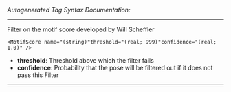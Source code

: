 _Autogenerated Tag Syntax Documentation:_

---
Filter on the motif score developed by Will Scheffler

```
<MotifScore name="(string)"threshold="(real; 999)"confidence="(real; 1.0)" />
```

-   **threshold**: Threshold above which the filter fails
-   **confidence**: Probability that the pose will be filtered out if it does not pass this Filter

---
